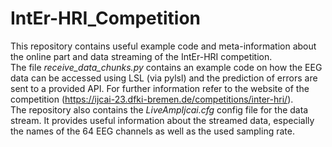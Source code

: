 # IntEr-HRI_Competition
This repository contains useful example code and meta-information about the online part and data streaming of the IntEr-HRI competition. <br>
The file *receive_data_chunks.py* contains an example code on how the EEG data can be accessed using LSL (via pylsl) and the prediction of errors are sent to a provided API. For further information refer to the website of the competition (https://ijcai-23.dfki-bremen.de/competitions/inter-hri/). <br> 
The repository also contains the *LiveAmpIjcai.cfg* config file for the data stream. It provides useful information about the streamed data, especially the names of the 64 EEG channels as well as the used sampling rate. 
